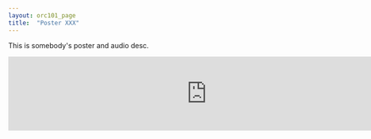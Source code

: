 ```yaml
---
layout: orc101_page
title:  "Poster XXX"
---
```


This is somebody's poster and audio desc.

<p></p>
<div style="text-align:center">
<iframe src="https://martintwhite.github.io/assets/posters/Poster_Salma_Salah.pdf&embedded=true" style="width:800px"; frameborder="0"></iframe>
</div>
<p></p> 



